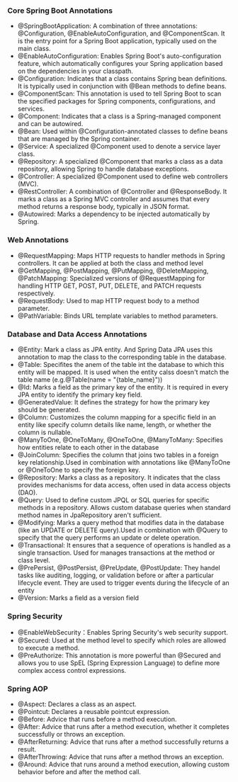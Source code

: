 ### Core Spring Boot Annotations
* @SpringBootApplication: A combination of three annotations: @Configuration, @EnableAutoConfiguration, and @ComponentScan. It is the entry point for a Spring Boot application, typically used on the main class.
* @EnableAutoConfiguration: Enables Spring Boot's auto-configuration feature, which automatically configures your Spring application based on the dependencies in your classpath.
* @Configuration: Indicates that a class contains Spring bean definitions. It is typically used in conjunction with @Bean methods to define beans.
* @ComponentScan: This annotation is used to tell Spring Boot to scan the specified packages for Spring components, configurations, and services.
* @Component: Indicates that a class is a Spring-managed component and can be autowired.
* @Bean: Used within @Configuration-annotated classes to define beans that are managed by the Spring container.
* @Service: A specialized @Component used to denote a service layer class.
* @Repository: A specialized @Component that marks a class as a data repository, allowing Spring to handle database exceptions.
* @Controller: A specialized @Component used to define web controllers (MVC).
* @RestController: A combination of @Controller and @ResponseBody. It marks a class as a Spring MVC controller and assumes that every method returns a response body, typically in JSON format.
* @Autowired: Marks a dependency to be injected automatically by Spring.

### Web Annotations
* @RequestMapping: Maps HTTP requests to handler methods in Spring controllers. It can be applied at both the class and method level
* @GetMapping, @PostMapping, @PutMapping, @DeleteMapping, @PatchMapping: Specialized versions of @RequestMapping for handling HTTP GET, POST, PUT, DELETE, and PATCH requests respectively.
* @RequestBody: Used to map HTTP request body to a method parameter.
* @PathVariable: Binds URL template variables to method parameters.

### Database and Data Access Annotations
* @Entity: Mark a class as JPA entity. And Spring Data JPA uses this annotation to map the class to the corresponding table in the database.
* @Table: Specifites the anem of the table int the database to which this entity will be mapped. It is used when the entity calss doesn't match the table name (e.g.@Table(name = "{table_name}"))
* @Id: Marks a field as the primary key of the entity. It is required in every JPA entity to identify the primary key field.
* @GeneratedValue: It defines the strategy for how the primary key should be generated.
* @Column: Customizes the column mapping for a specific field in an entity like specify column details like name, length, or whether the column is nullable.
* @ManyToOne, @OneToMany, @OneToOne, @ManyToMany: Specifies how entities relate to each other in the database
* @JoinColumn: Specifies the column that joins two tables in a foreign key relationship.Used in combination with annotations like @ManyToOne or @OneToOne to specify the foreign key.
* @Repository: Marks a class as a repository. It indicates that the class provides mechanisms for data access, often used in data access objects (DAO).
* @Query: Used to define custom JPQL or SQL queries for specific methods in a repository. Allows custom database queries when standard method names in JpaRepository aren't sufficient. 
* @Modifying: Marks a query method that modifies data in the database (like an UPDATE or DELETE query).Used in combination with @Query to specify that the query performs an update or delete operation.
* @Transactional: It ensures that a sequence of operations is handled as a single transaction. Used for manages transactions at the method or class level.
* @PrePersist, @PostPersist, @PreUpdate, @PostUpdate: They handel tasks like auditing, logging, or validation before or after a particular lifecycle event. They are used to trigger events during the lifecycle of an entity
* @Version: Marks a field as a version field
### Spring Security

* @EnableWebSecurity：Enables Spring Security's web security support.
* @Secured: Used at the method level to specify which roles are allowed to execute a method.
* @PreAuthorize: This annotation is more powerful than @Secured and allows you to use SpEL (Spring Expression Language) to define more complex access control expressions.

### Spring AOP
* @Aspect:  Declares a class as an aspect.
* @Pointcut: Declares a reusable pointcut expression.
* @Before: Advice that runs before a method execution.
* @After: Advice that runs after a method execution, whether it completes successfully or throws an exception.
* @AfterReturning: Advice that runs after a method successfully returns a result.
* @AfterThrowing: Advice that runs after a method throws an exception.
* @Around: Advice that runs around a method execution, allowing custom behavior before and after the method call.